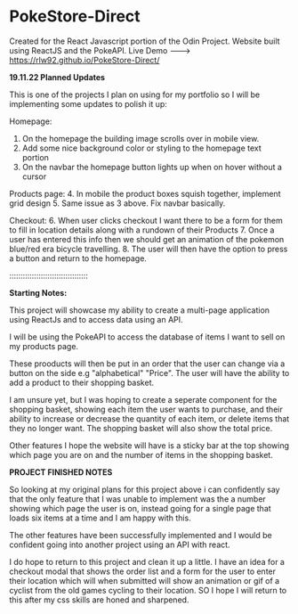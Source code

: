 # PokeStore-Direct

Created for the React Javascript portion of the Odin Project.
Website built using ReactJS and the PokeAPI.
Live Demo ---> https://rlw92.github.io/PokeStore-Direct/


**19.11.22 Planned Updates**

This is one of the projects I plan on using for my portfolio so I will be implementing some
updates to polish it up:

Homepage:
1. On the homepage the building image scrolls over in mobile view.
2. Add some nice background color or styling to the homepage text portion
3. On the navbar the homepage button lights up when on hover without a cursor

Products page:
4. In mobile the product boxes squish together, implement grid design
5. Same issue as 3 above. Fix navbar basically.

Checkout:
6. When user clicks checkout I want there to be a form for them to fill in
location details along with a rundown of their Products
7. Once a user has entered this info then we should get an animation
of the pokemon blue/red era bicycle travelling.
8. The user will then have the option to press a button and return to the homepage.



:::::::::::::::::::::::::::::::::::


**Starting Notes:**

This project will showcase my ability to create a  multi-page application using ReactJs and to access data using an API.

I will be using the PokeAPI to access the database of items I want to sell on my products page.

These prooducts will then be put in an order that the user can change via a button on the side e.g "alphabetical" "Price".
The user will have the ability to add a product to their shopping basket.

I am unsure yet, but I was hoping to create a seperate component for the shopping basket, showing each item the user wants to purchase,
and their ability to increase or decrease the quantity of each item, or delete items that they no longer want.
The shopping basket will also show the total price.

Other features I hope the website will have is a sticky bar at the top showing which page you are on and the number of items in the shopping basket.



**PROJECT FINISHED NOTES**

So looking at my original plans for this project above i can confidently say that the only feature that I was unable to implement was the a number showing which page the user is on, instead going for a single page that loads six items
at a time and I am happy with this.

The other features have been successfully implemented and I would be confident going into another project using an API with react.

I do hope to return to this project and clean it up a little. I have an idea for a checkout modal that shows the order list and a form for the user to enter their location which will when submitted will show an animation or gif of a cyclist from the old games cycling to their location. SO I hope I will return to this after my css skills are honed and sharpened.
